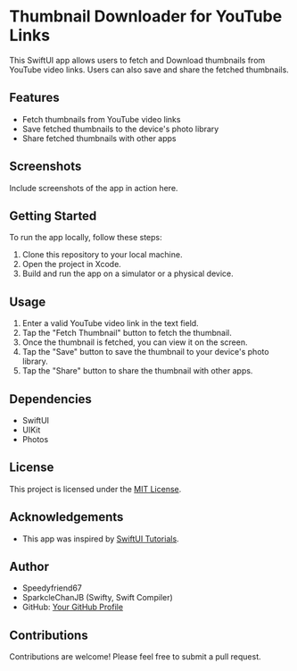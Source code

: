 # Thumbnail Downloader for YouTube Links

This SwiftUI app allows users to fetch and Download thumbnails from YouTube video links. Users can also save and share the fetched thumbnails.

## Features

- Fetch thumbnails from YouTube video links
- Save fetched thumbnails to the device's photo library
- Share fetched thumbnails with other apps

## Screenshots

Include screenshots of the app in action here.

## Getting Started

To run the app locally, follow these steps:

1. Clone this repository to your local machine.
2. Open the project in Xcode.
3. Build and run the app on a simulator or a physical device.

## Usage

1. Enter a valid YouTube video link in the text field.
2. Tap the "Fetch Thumbnail" button to fetch the thumbnail.
3. Once the thumbnail is fetched, you can view it on the screen.
4. Tap the "Save" button to save the thumbnail to your device's photo library.
5. Tap the "Share" button to share the thumbnail with other apps.

## Dependencies

- SwiftUI
- UIKit
- Photos

## License

This project is licensed under the [MIT License](LICENSE).

## Acknowledgements

- This app was inspired by [SwiftUI Tutorials](https://developer.apple.com/tutorials/swiftui).

## Author

- Speedyfriend67
- SparkcleChanJB (Swifty, Swift Compiler)
- GitHub: [Your GitHub Profile](https://github.com/yourusername)

## Contributions

Contributions are welcome! Please feel free to submit a pull request.
